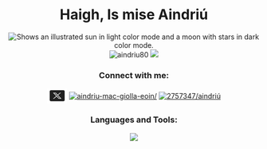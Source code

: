 <h1 align="center">Haigh, Is mise Aindriú</h1>





<p align="center"> 

<picture>
  <source media="(prefers-color-scheme: dark)" srcset="https://user-images.githubusercontent.com/25423296/163456776-7f95b81a-f1ed-45f7-b7ab-8fa810d529fa.png">
  <img  width="150"  alt="Shows an illustrated sun in light color mode and a moon with stars in dark color mode." src="https://user-images.githubusercontent.com/25423296/163456779-a8556205-d0a5-45e2-ac17-42d089e3c3f8.png">
</picture>
<br/>

<img src="https://komarev.com/ghpvc/?username=aindriu80&label=Profile%20views&color=0e75b6&style=flat" alt="aindriu80" />
<img src="https://img.shields.io/github/license/Naereen/StrapDown.js.svg"/>
</p>

<p align="center">
<h3 align="center">Connect with me:</h3>
<p align="center">
<a href="https://twitter.com/aindriu80" target="blank"><img align="center" src="assets/icons/icons8-twitterx-96.svg" alt="aindriu80" height="30" width="40" /></a>
<a href="https://linkedin.com/in/aindriu-mac-giolla-eoin/" target="blank"><img align="center" src="https://raw.githubusercontent.com/rahuldkjain/github-profile-readme-generator/master/src/images/icons/Social/linked-in-alt.svg" alt="aindriu-mac-giolla-eoin/" height="30" width="40" /></a>
<a href="https://stackoverflow.com/users/2757347/aindriú" target="blank"><img align="center" src="https://raw.githubusercontent.com/rahuldkjain/github-profile-readme-generator/master/src/images/icons/Social/stack-overflow.svg" alt="2757347/aindriú" height="30" width="40" /></a>
</p>
 
<h3 align="center">Languages and Tools:</h3>
<div align="center"> 
<a href="https://skillicons.dev"><img src="https://skillicons.dev/icons?i=rust,cs,docker,linux,neovim,js,ts,react"/>
</a>
</div>

